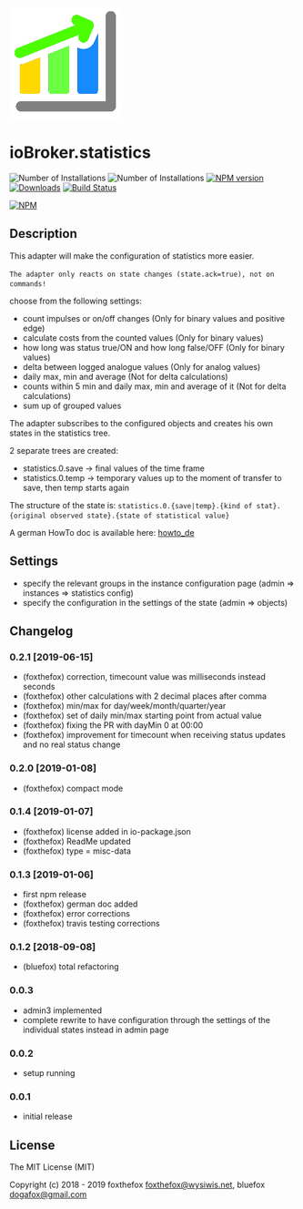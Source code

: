 ![Logo](admin/statistics.png)
# ioBroker.statistics

![Number of Installations](http://iobroker.live/badges/statistics-installed.svg) ![Number of Installations](http://iobroker.live/badges/statistics-stable.svg) [![NPM version](http://img.shields.io/npm/v/iobroker.statistics.svg)](https://www.npmjs.com/package/iobroker.statistics)
[![Downloads](https://img.shields.io/npm/dm/iobroker.statistics.svg)](https://www.npmjs.com/package/iobroker.statistics)
[![Build Status](https://travis-ci.org/foxthefox/ioBroker.statistics.svg?branch=master)](https://travis-ci.org/foxthefox/ioBroker.statistics)

[![NPM](https://nodei.co/npm/iobroker.statistics.png?downloads=true)](https://nodei.co/npm/iobroker.statistics/)

## Description
This adapter will make the configuration of statistics more easier.

`The adapter only reacts on state changes (state.ack=true), not on commands!`

choose from the following settings:

* count impulses or on/off changes (Only for binary values and positive edge)
* calculate costs from the counted values (Only for binary values)
* how long was status true/ON and how long false/OFF (Only for binary values)
* delta between logged analogue values (Only for analog values)
* daily max, min and average (Not for delta calculations)
* counts within 5 min and daily max, min and average of it (Not for delta calculations)
* sum up of grouped values

The adapter subscribes to the configured objects and creates his own states in the statistics tree.

2 separate trees are created:
* statistics.0.save -> final values of the time frame
* statistics.0.temp -> temporary values up to the moment of transfer to save, then temp starts again

The structure of the state is: `statistics.0.{save|temp}.{kind of stat}.{original observed state}.{state of statistical value}`

A german HowTo doc is available here: [howto_de](./doc/howto_de.md)

## Settings
* specify the relevant groups in the instance configuration page (admin => instances => statistics config)
* specify the configuration in the settings of the state (admin => objects)

## Changelog

### 0.2.1 [2019-06-15]
* (foxthefox) correction, timecount value was milliseconds instead seconds
* (foxthefox) other calculations with 2 decimal places after comma
* (foxthefox) min/max for day/week/month/quarter/year
* (foxthefox) set of daily min/max starting point from actual value
* (foxthefox) fixing the PR with dayMin 0 at 00:00
* (foxthefox) improvement for timecount when receiving status updates and no real status change

### 0.2.0 [2019-01-08]
* (foxthefox) compact mode

### 0.1.4 [2019-01-07]
* (foxthefox) license added in io-package.json
* (foxthefox) ReadMe updated
* (foxthefox) type = misc-data

### 0.1.3 [2019-01-06]
* first npm release
* (foxthefox) german doc added
* (foxthefox) error corrections
* (foxthefox) travis testing corrections

### 0.1.2 [2018-09-08]
* (bluefox) total refactoring

### 0.0.3
* admin3 implemented
* complete rewrite to have configuration through the settings of the individual states instead in admin page

### 0.0.2
* setup running

### 0.0.1
* initial release 

## License

The MIT License (MIT)

Copyright (c) 2018 - 2019 foxthefox <foxthefox@wysiwis.net>,
                   bluefox <dogafox@gmail.com>
